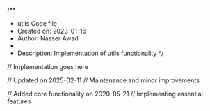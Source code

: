 /**
 * utils Code file
 * Created on: 2023-01-16
 * Author: Nasser Awad
 *
 * Description: Implementation of utils functionality
 */
 
// Implementation goes here


// Updated on 2025-02-11
// Maintenance and minor improvements

// Added core functionality on 2020-05-21
// Implementing essential features

